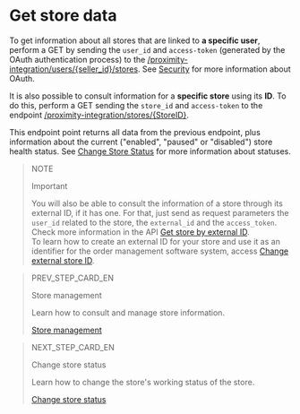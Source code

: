 # Get store data

To get information about all stores that are linked to **a specific user**, perform a GET by sending the `user_id` and `access-token` (generated by the OAuth authentication process) to the [/proximity-integration/users/{seller_id}/stores](https://www.mercadopago[FAKER][URL][DOMAIN]/developers/en/reference/mp_delivery/_proximity-integration_users_seller_id_stores/get). See [Security](https://www.mercadopago[FAKER][URL][DOMAIN]/developers/en/guides/security/oauth/introduction) for more information about OAuth.

It is also possible to consult information for a **specific store** using its **ID**. To do this, perform a GET sending the `store_id` and `access-token` to the endpoint [/proximity-integration/stores/{StoreID}](https://www.mercadopago[FAKER][URL][DOMAIN]/developers/en/reference/mp_delivery/_proximity-integration_stores_store_id/get).

This endpoint point returns all data from the previous endpoint, plus information about the current ("enabled", "paused" or "disabled") store health status. See [Change Store Status](https://www.mercadopago[FAKER][URL][DOMAIN]/developers/en/guides/mp-delivery/print-order-receipt) for more information about statuses.

> NOTE
>
> Important
>
> You will also be able to consult the information of a store through its external ID, if it has one. For that, just send as request parameters the `user_id` related to the store, the `external_id` and the `access_token`. Check more information in the API [Get store by external ID](https://www.mercadopago[FAKER][URL][DOMAIN]/developers/pt/reference/mp_delivery/_proximity-integration_users_SellerID_stores_external_id_ExternalID/get).
> </br>
> To learn how to create an external ID for your store and use it as an identifier for the order management software system, access [Change external store ID](https://www.mercadopago[FAKER][URL][DOMAIN]/developers/en/guides/mp-delivery/change-store-external-id).

> PREV_STEP_CARD_EN
>
> Store management
>
> Learn how to consult and manage store information.
>
> [Store management](https://www.mercadopago[FAKER][URL][DOMAIN]/developers/en/guides/mp-delivery/store-management)

> NEXT_STEP_CARD_EN
>
> Change store status
>
> Learn how to change the store's working status of the store.
>
> [Change store status](https://www.mercadopago[FAKER][URL][DOMAIN]/developers/en/guides/mp-delivery/change-store-status)